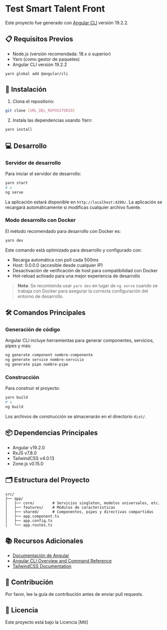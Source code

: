 # Test Smart Talent Front

Este proyecto fue generado con [Angular CLI](https://github.com/angular/angular-cli) versión 19.2.2.

## 📋 Requisitos Previos

- Node.js (versión recomendada: 18.x o superior)
- Yarn (como gestor de paquetes)
- Angular CLI versión 19.2.2
```bash
yarn global add @angular/cli
```

## 🚀 Instalación

1. Clona el repositorio:
```bash
git clone [URL_DEL_REPOSITORIO]
```

2. Instala las dependencias usando Yarn:
```bash
yarn install
```

## 💻 Desarrollo

### Servidor de desarrollo

Para iniciar el servidor de desarrollo:

```bash
yarn start
# o
ng serve
```

La aplicación estará disponible en `http://localhost:4200/`. La aplicación se recargará automáticamente si modificas cualquier archivo fuente.

### Modo desarrollo con Docker

El método recomendado para desarrollo con Docker es:

```bash
yarn dev
```

Este comando está optimizado para desarrollo y configurado con:
- Recarga automática con poll cada 500ms
- Host: 0.0.0.0 (accesible desde cualquier IP)
- Desactivación de verificación de host para compatibilidad con Docker
- Hot-reload activado para una mejor experiencia de desarrollo

> **Nota**: Se recomienda usar `yarn dev` en lugar de `ng serve` cuando se trabaja con Docker para asegurar la correcta configuración del entorno de desarrollo.

## 🛠️ Comandos Principales

### Generación de código

Angular CLI incluye herramientas para generar componentes, servicios, pipes y más:

```bash
ng generate component nombre-componente
ng generate service nombre-servicio
ng generate pipe nombre-pipe
```

### Construcción

Para construir el proyecto:

```bash
yarn build
# o
ng build
```

Los archivos de construcción se almacenarán en el directorio `dist/`.


## 📦 Dependencias Principales

- Angular v19.2.0
- RxJS v7.8.0
- TailwindCSS v4.0.13
- Zone.js v0.15.0

## 🗂️ Estructura del Proyecto

```
src/
├── app/
│   ├── core/        # Servicios singleton, modelos universales, etc.
│   ├── features/    # Módulos de características
│   ├── shared/      # Componentes, pipes y directivas compartidas
│   ├── app.component.ts
│   ├── app.config.ts
│   └── app.routes.ts
```

## 📚 Recursos Adicionales

- [Documentación de Angular](https://angular.dev)
- [Angular CLI Overview and Command Reference](https://angular.dev/tools/cli)
- [TailwindCSS Documentation](https://tailwindcss.com/docs)

## 🤝 Contribución

Por favor, lee la guía de contribución antes de enviar pull requests.

## 📄 Licencia

Este proyecto está bajo la Licencia [Mit] 

